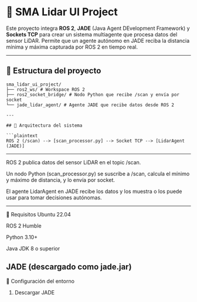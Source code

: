 # 🤖 SMA Lidar UI Project

Este proyecto integra **ROS 2**, **JADE** (Java Agent DEvelopment Framework) y **Sockets TCP** para crear un sistema multiagente que procesa datos del sensor LiDAR. Permite que un agente autónomo en JADE reciba la distancia mínima y máxima capturada por ROS 2 en tiempo real.

---

## 📁 Estructura del proyecto

```
sma_lidar_ui_project/
├── ros2_ws/ # Workspace ROS 2
├── ros2_socket_bridge/ # Nodo Python que recibe /scan y envía por socket
└── jade_lidar_agent/ # Agente JADE que recibe datos desde ROS 2    

---   

## 🧠 Arquitectura del sistema

```plaintext
ROS 2 (/scan) --> [scan_processor.py] --> Socket TCP --> [LidarAgent (JADE)]

```

---

ROS 2 publica datos del sensor LiDAR en el topic /scan.

Un nodo Python (scan_processor.py) se suscribe a /scan, calcula el mínimo y máximo de distancia, y lo envía por socket.

El agente LidarAgent en JADE recibe los datos y los muestra o los puede usar para tomar decisiones autónomas.

---

🚀 Requisitos
Ubuntu 22.04

ROS 2 Humble

Python 3.10+

Java JDK 8 o superior

JADE (descargado como jade.jar)
---


🔧 Configuración del entorno
1. Descargar JADE
